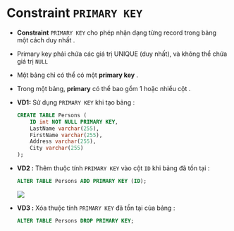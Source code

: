 # Constraint `PRIMARY KEY`
- **Constraint** `PRIMARY KEY` cho phép nhận dạng từng record trong bảng một cách duy nhất .
- Primary key phải chứa các giá trị UNIQUE (duy nhất), và không thể chứa giá trị `NULL`
- Một bảng chỉ có thể có một **primary key** .
- Trong một bảng, **primary** có thể bao gồm 1 hoặc nhiều cột .
- **VD1:** Sử dụng `PRIMARY KEY` khi tạo bảng :
    ```sql
    CREATE TABLE Persons (
        ID int NOT NULL PRIMARY KEY,
        LastName varchar(255),
        FirstName varchar(255),
        Address varchar(255),
        City varchar(255)
    );
    ```
- **VD2 :** Thêm thuộc tính `PRIMARY KEY` vào cột `ID` khi bảng đã tồn tại :
    ```sql
    ALTER TABLE Persons ADD PRIMARY KEY (ID);
    ```
    <img src=https://i.imgur.com/yyCoMEi.png>

- **VD3 :** Xóa thuộc tính `PRIMARY KEY` đã tồn tại của bảng :
    ```sql
    ALTER TABLE Persons DROP PRIMARY KEY;
    ```
